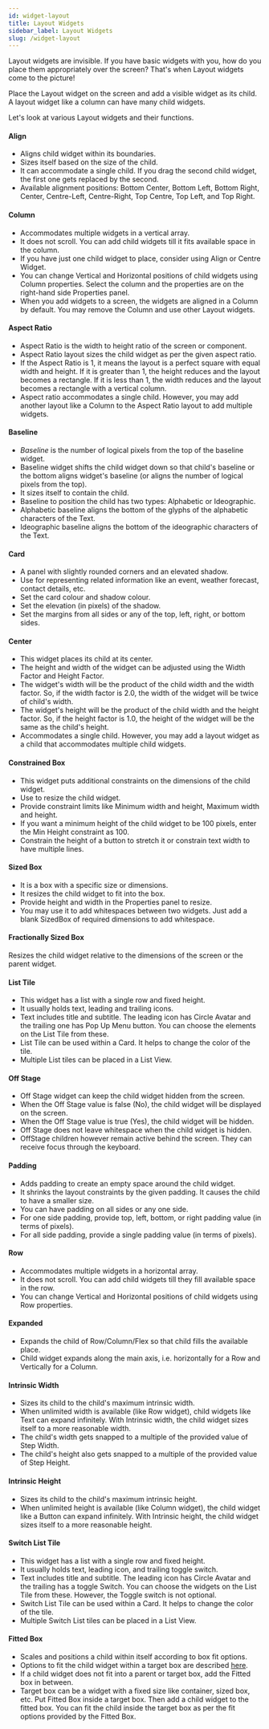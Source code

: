 ```yaml
---
id: widget-layout
title: Layout Widgets
sidebar_label: Layout Widgets
slug: /widget-layout
---
```


Layout widgets are invisible. If you have basic widgets with you, how do you place them appropriately over the screen? That's when Layout widgets come to the picture!

Place the Layout widget on the screen and add a visible widget as its child.  A layout widget like a column can have many child widgets. 

Let's look at various Layout widgets and their functions.

#### Align

* Aligns child widget within its boundaries.
* Sizes itself based on the size of the child.
* It can accommodate a single child. If you drag the second child widget, the first one gets replaced by the second.
* Available alignment positions: Bottom Center, Bottom Left, Bottom Right, Center, Centre-Left, Centre-Right, Top Centre, Top Left, and Top Right.

#### Column

* Accommodates multiple widgets in a vertical array.
* It does not scroll. You can add child widgets till it fits available space in the column.
* If you have just one child widget to place, consider using Align or Centre Widget.
* You can change Vertical and Horizontal positions of child widgets using Column properties. Select the column and the properties are on the right-hand side Properties panel.
* When you add widgets to a screen, the widgets are aligned in a Column by default. You may remove the Column and use other Layout widgets.

####  Aspect Ratio

* Aspect Ratio is the width to height ratio of the screen or component.
* Aspect Ratio layout sizes the child widget as per the given aspect ratio.
* If the Aspect Ratio is 1, it means the layout is a perfect square with equal width and height. If it is greater than 1, the height reduces and the layout becomes a rectangle. If it is less than 1, the width reduces and the layout becomes a rectangle with a vertical column.
* Aspect ratio accommodates a single child. However, you may add another layout like a Column to the Aspect Ratio layout to add multiple widgets.

####  Baseline

* _Baseline_ is the number of logical pixels from the top of the baseline widget.
* Baseline widget shifts the child widget down so that child's baseline or the bottom aligns widget's baseline (or aligns the number of logical pixels from the top).
* It sizes itself to contain the child.
* Baseline to position the child has two types: Alphabetic or Ideographic. 
* Alphabetic baseline aligns the bottom of the glyphs of the alphabetic characters of the Text.
* Ideographic baseline aligns the bottom of the ideographic characters of the Text.

####  Card

* A panel with slightly rounded corners and an elevated shadow.
* Use for representing related information like an event, weather forecast, contact details, etc.
* Set the card colour and shadow colour. 
* Set the elevation (in pixels) of the shadow.
* Set the margins from all sides or any of the top, left, right, or bottom sides.

####  Center

* This widget places its child at its center.
* The height and width of the widget can be adjusted using the Width Factor and Height Factor.
* The widget's width will be the product of the child width and the width factor. So, if the width factor is 2.0, the width of the widget will be twice of child's width. 
* The widget's height will be the product of the child width and the height factor. So, if the height factor is 1.0, the height of the widget will be the same as the child's height. 
* Accommodates a single child. However, you may add a layout widget as a child that accommodates multiple child widgets.

####  Constrained Box

* This widget puts additional constraints on the dimensions of the child widget.
* Use to resize the child widget. 
* Provide constraint limits like Minimum width and height, Maximum width and height.
* If you want a minimum height of the child widget to be 100 pixels, enter the Min Height constraint as 100.
* Constrain the height of a button to stretch it or constrain text width to have multiple lines.

####  Sized Box

* It is a box with a specific size or dimensions.
* It resizes the child widget to fit into the box.
* Provide height and width in the Properties panel to resize.
* You may use it to add whitespaces between two widgets. Just add a blank SizedBox of required dimensions to add whitespace.

#### Fractionally Sized Box

Resizes the child widget relative to the dimensions of the screen or the parent widget.

####  List Tile

* This widget has a list with a single row and fixed height.
* It usually holds text, leading and trailing icons. 
* Text includes title and subtitle. The leading icon has Circle Avatar and the trailing one has Pop Up Menu button. You can choose the elements on the List Tile from these.
* List Tile can be used within a Card. It helps to change the color of the tile. 
* Multiple List tiles can be placed in a List View.

####  Off Stage

* Off Stage widget can keep the child widget hidden from the screen.
* When the Off Stage value is false (No), the child widget will be displayed on the screen.
* When the Off Stage value is true (Yes), the child widget will be hidden.
* Off Stage does not leave whitespace when the child widget is hidden. 
* OffStage children however remain active behind the screen. They can receive focus through the keyboard.

#### Padding

* Adds padding to create an empty space around the child widget.
* It shrinks the layout constraints by the given padding. It causes the child to have a smaller size.
* You can have padding on all sides or any one side. 
* For one side padding, provide top, left, bottom, or right padding value  (in terms of pixels).
* For all side padding, provide a single padding value (in terms of pixels).

#### Row

* Accommodates multiple widgets in a horizontal array.
* It does not scroll. You can add child widgets till they fill available space in the row.
* You can change Vertical and Horizontal positions of child widgets using Row properties.

#### Expanded

* Expands the child of Row/Column/Flex so that child fills the available place.
* Child widget expands along the main axis, i.e. horizontally for a Row and Vertically for a Column.

#### Intrinsic Width

* Sizes its child to the child's maximum intrinsic width.
* When unlimited width is available (like Row widget), child widgets like Text can expand infinitely. With Intrinsic width, the child widget sizes itself to a more reasonable width.
* The child's width gets snapped to a multiple of the provided value of Step Width.
* The child's height also gets snapped to a multiple of the provided value of Step Height.

#### Intrinsic Height

* Sizes its child to the child's maximum intrinsic height.
* When unlimited height is available (like Column widget), the child widget like a Button can expand infinitely. With Intrinsic height, the child widget sizes itself to a more reasonable height.

####  Switch List Tile

* This widget has a list with a single row and fixed height.
* It usually holds text, leading icon, and trailing toggle switch. 
* Text includes title and subtitle. The leading icon has Circle Avatar and the trailing has a toggle Switch. You can choose the widgets on the List Tile from these. However, the Toggle switch is not optional.
* Switch List Tile can be used within a Card. It helps to change the color of the tile. 
* Multiple Switch List tiles can be placed in a List View.

####  Fitted Box

* Scales and positions a child within itself according to box fit options.
* Options to fit the child widget within a target box are described [here](https://api.flutter.dev/flutter/painting/BoxFit.html).
* If a child widget does not fit into a parent or target box, add the Fitted box in between.
* Target box can be a widget with a fixed size like container, sized box, etc. Put Fitted Box inside a target box. Then add a child widget to the fitted box. You can fit the child inside the target box as per the fit options provided by the Fitted Box.
